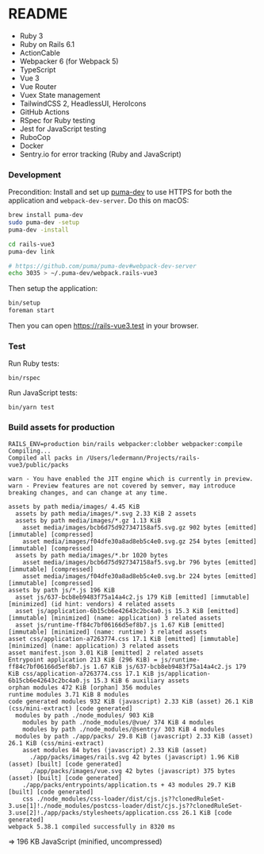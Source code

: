 # README

- Ruby 3
- Ruby on Rails 6.1
- ActionCable
- Webpacker 6 (for Webpack 5)
- TypeScript
- Vue 3
- Vue Router
- Vuex State management
- TailwindCSS 2, HeadlessUI, HeroIcons
- GitHub Actions
- RSpec for Ruby testing
- Jest for JavaScript testing
- RuboCop
- Docker
- Sentry.io for error tracking (Ruby and JavaScript)

### Development

Precondition: Install and set up [puma-dev](https://github.com/puma/puma-dev) to use HTTPS for both the application and `webpack-dev-server`. Do this on macOS:

```bash
brew install puma-dev
sudo puma-dev -setup
puma-dev -install

cd rails-vue3
puma-dev link

# https://github.com/puma/puma-dev#webpack-dev-server
echo 3035 > ~/.puma-dev/webpack.rails-vue3
```

Then setup the application:

```bash
bin/setup
foreman start
```

Then you can open https://rails-vue3.test in your browser.

### Test

Run Ruby tests:

```
bin/rspec
```

Run JavaScript tests:

```
bin/yarn test
```

### Build assets for production

```
RAILS_ENV=production bin/rails webpacker:clobber webpacker:compile
Compiling...
Compiled all packs in /Users/ledermann/Projects/rails-vue3/public/packs

warn - You have enabled the JIT engine which is currently in preview.
warn - Preview features are not covered by semver, may introduce breaking changes, and can change at any time.

assets by path media/images/ 4.45 KiB
  assets by path media/images/*.svg 2.33 KiB 2 assets
  assets by path media/images/*.gz 1.13 KiB
    asset media/images/bcb6d75d927347158af5.svg.gz 902 bytes [emitted] [immutable] [compressed]
    asset media/images/f04dfe30a8ad8eb5c4e0.svg.gz 254 bytes [emitted] [immutable] [compressed]
  assets by path media/images/*.br 1020 bytes
    asset media/images/bcb6d75d927347158af5.svg.br 796 bytes [emitted] [immutable] [compressed]
    asset media/images/f04dfe30a8ad8eb5c4e0.svg.br 224 bytes [emitted] [immutable] [compressed]
assets by path js/*.js 196 KiB
  asset js/637-bcb8eb9483f75a14a4c2.js 179 KiB [emitted] [immutable] [minimized] (id hint: vendors) 4 related assets
  asset js/application-6b15cb6e42643c2bc4a0.js 15.3 KiB [emitted] [immutable] [minimized] (name: application) 3 related assets
  asset js/runtime-ff84c7bf06166d5ef8b7.js 1.67 KiB [emitted] [immutable] [minimized] (name: runtime) 3 related assets
asset css/application-a7263774.css 17.1 KiB [emitted] [immutable] [minimized] (name: application) 3 related assets
asset manifest.json 3.01 KiB [emitted] 2 related assets
Entrypoint application 213 KiB (296 KiB) = js/runtime-ff84c7bf06166d5ef8b7.js 1.67 KiB js/637-bcb8eb9483f75a14a4c2.js 179 KiB css/application-a7263774.css 17.1 KiB js/application-6b15cb6e42643c2bc4a0.js 15.3 KiB 6 auxiliary assets
orphan modules 472 KiB [orphan] 356 modules
runtime modules 3.71 KiB 8 modules
code generated modules 932 KiB (javascript) 2.33 KiB (asset) 26.1 KiB (css/mini-extract) [code generated]
  modules by path ./node_modules/ 903 KiB
    modules by path ./node_modules/@vue/ 374 KiB 4 modules
    modules by path ./node_modules/@sentry/ 303 KiB 4 modules
  modules by path ./app/packs/ 29.8 KiB (javascript) 2.33 KiB (asset) 26.1 KiB (css/mini-extract)
    asset modules 84 bytes (javascript) 2.33 KiB (asset)
      ./app/packs/images/rails.svg 42 bytes (javascript) 1.96 KiB (asset) [built] [code generated]
      ./app/packs/images/vue.svg 42 bytes (javascript) 375 bytes (asset) [built] [code generated]
    ./app/packs/entrypoints/application.ts + 43 modules 29.7 KiB [built] [code generated]
    css ./node_modules/css-loader/dist/cjs.js??clonedRuleSet-3.use[1]!./node_modules/postcss-loader/dist/cjs.js??clonedRuleSet-3.use[2]!./app/packs/stylesheets/application.css 26.1 KiB [code generated]
webpack 5.38.1 compiled successfully in 8320 ms
```

=> 196 KB JavaScript (minified, uncompressed)
